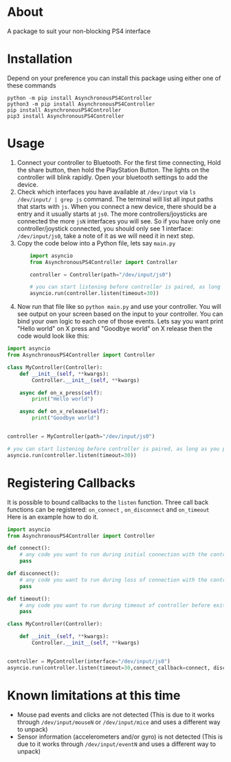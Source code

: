 # About
A package to suit your non-blocking PS4 interface

# Installation
Depend on your preference you can install this package using either one of these commands
```
python -m pip install AsynchronousPS4Controller
python3 -m pip install AsynchronousPS4Controller
pip install AsynchronousPS4Controller
pip3 install AsynchronousPS4Controller
```

# Usage
1. Connect your controller to Bluetooth.
For the first time connecting, Hold the share button, then hold the PlayStation Button. The lights on the controller will blink rapidly. Open your bluetooth settings to add the device.
2. Check which interfaces you have available at `/dev/input` via `ls /dev/input/ | grep js` command.
The terminal will list all input paths that starts with `js`.
When you connect a new device, there should be a entry and it usually starts at `js0`. The more controllers/joysticks are connected the more `jsN` interfaces you will see.
So if you have only one controller/joystick connected, you should only see 1 interface: `/dev/input/js0`,
take a note of it as we will need it in next step.
3. Copy the code below into a Python file, lets say `main.py`
    ```python
        import asyncio
        from AsynchronousPS4Controller import Controller

        controller = Controller(path="/dev/input/js0")

        # you can start listening before controller is paired, as long as you pair it within the timeout window
        asyncio.run(controller.listen(timeout=30))
    ```
4. Now run that file like so `python main.py` and use your controller.
You will see output on your screen based on the input to your controller.
You can bind your own logic to each one of those events.
Lets say you want print "Hello world" on X press and "Goodbye world" on X release then the code would look like this:
```python
import asyncio
from AsynchronousPS4Controller import Controller

class MyController(Controller):
    def __init__(self, **kwargs):
        Controller.__init__(self, **kwargs)

    async def on_x_press(self):
        print("Hello world")

    async def on_x_release(self):
        print("Goodbye world")


controller = MyController(path="/dev/input/js0")

# you can start listening before controller is paired, as long as you pair it within the timeout window
asyncio.run(controller.listen(timeout=30))
```

# Registering Callbacks
It is possible to bound callbacks to the `listen` function.
Three call back functions can be registered: `on_connect` , `on_disconnect` and `on_timeout`
Here is an example how to do it.
```python
import asyncio
from AsynchronousPS4Controller import Controller

def connect():
    # any code you want to run during initial connection with the controller
    pass

def disconnect():
    # any code you want to run during loss of connection with the controller or keyboard interrupt
    pass

def timeout():
    # any code you want to run during timeout of controller before exit with code 1
    pass

class MyController(Controller):

    def __init__(self, **kwargs):
        Controller.__init__(self, **kwargs)


controller = MyController(interface="/dev/input/js0")
asyncio.run(controller.listen(timeout=30,connect_callback=connect, disconnect_callback=disconnect,timeout_callback=timeout))
```

# Known limitations at this time
- Mouse pad events and clicks are not detected (This is due to it works through `/dev/input/mouseN` or `/dev/input/mice` and uses a different way to unpack)
- Sensor information (accelerometers and/or gyro) is not detected (This is due to it works through `/dev/input/eventN` and uses a different way to unpack)
